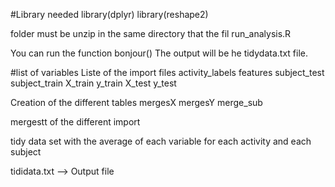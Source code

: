 #Library needed
  library(dplyr)
  library(reshape2)
  
folder must be unzip in the same directory that the fil run_analysis.R

You can run the function bonjour()
The output will be he tidydata.txt file.

#list of variables
  Liste of the import files
  activity_labels 
  features 
  subject_test 
  subject_train
  X_train
  y_train
  X_test
  y_test

  Creation of the different tables
  mergesX
  mergesY
  merge_sub
  
  mergestt of the different import
  

  tidy data set with the average of each variable for each activity and each subject
  
  tididata.txt --> Output file